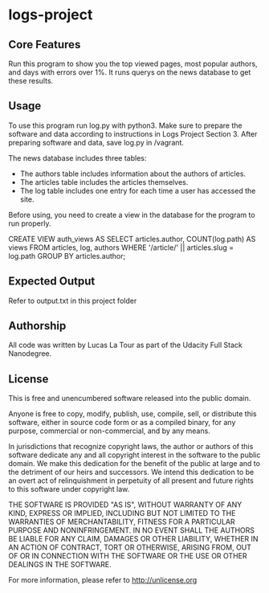 # logs-project
## Core Features
Run this program to show you the top viewed pages, most popular authors, and days with errors over 1%. It runs querys on the news database to get these results.



## Usage
To use this program run log.py with python3. Make sure to prepare the software and data according to instructions in Logs Project Section 3. After preparing software and data, save log.py in /vagrant. 

The news database includes three tables:

* The authors table includes information about the authors of articles.
* The articles table includes the articles themselves.
* The log table includes one entry for each time a user has accessed the site.

Before using, you need to create a view in the database for the program to run properly.

CREATE VIEW auth_views AS SELECT articles.author, COUNT(log.path) AS views FROM articles, log, authors WHERE '/article/' || articles.slug = log.path GROUP BY articles.author;


## Expected Output
Refer to output.txt in this project folder

## Authorship

All code was written by Lucas La Tour as part of the Udacity Full Stack Nanodegree.

## License 
This is free and unencumbered software released into the public domain.

Anyone is free to copy, modify, publish, use, compile, sell, or
distribute this software, either in source code form or as a compiled
binary, for any purpose, commercial or non-commercial, and by any
means.

In jurisdictions that recognize copyright laws, the author or authors
of this software dedicate any and all copyright interest in the
software to the public domain. We make this dedication for the benefit
of the public at large and to the detriment of our heirs and
successors. We intend this dedication to be an overt act of
relinquishment in perpetuity of all present and future rights to this
software under copyright law.

THE SOFTWARE IS PROVIDED "AS IS", WITHOUT WARRANTY OF ANY KIND,
EXPRESS OR IMPLIED, INCLUDING BUT NOT LIMITED TO THE WARRANTIES OF
MERCHANTABILITY, FITNESS FOR A PARTICULAR PURPOSE AND NONINFRINGEMENT.
IN NO EVENT SHALL THE AUTHORS BE LIABLE FOR ANY CLAIM, DAMAGES OR
OTHER LIABILITY, WHETHER IN AN ACTION OF CONTRACT, TORT OR OTHERWISE,
ARISING FROM, OUT OF OR IN CONNECTION WITH THE SOFTWARE OR THE USE OR
OTHER DEALINGS IN THE SOFTWARE.

For more information, please refer to <http://unlicense.org>



